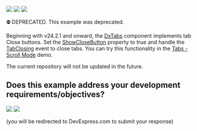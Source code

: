 <!-- default badges list -->
[![](https://img.shields.io/badge/Open_in_DevExpress_Support_Center-FF7200?style=flat-square&logo=DevExpress&logoColor=white)](https://supportcenter.devexpress.com/ticket/details/T1108973)
[![](https://img.shields.io/badge/📖_How_to_use_DevExpress_Examples-e9f6fc?style=flat-square)](https://docs.devexpress.com/GeneralInformation/403183)
[![](https://img.shields.io/badge/💬_Leave_Feedback-feecdd?style=flat-square)](#does-this-example-address-your-development-requirementsobjectives)
<!-- default badges end -->
⛔ DEPRECATED. This example was deprecated.

Beginning with v24.2.1 and onward, the [DxTabs](https://docs.devexpress.com/Blazor/DevExpress.Blazor.DxTabs) component implements tab Close buttons. Set the [ShowCloseButton](https://docs.devexpress.com/Blazor/DevExpress.Blazor.Base.DxTabBase.ShowCloseButton) property to true and handle the [TabClosing](https://docs.devexpress.com/Blazor/DevExpress.Blazor.DxTabs.TabClosing) event to close tabs. You can try this functionality in the [Tabs - Scroll Mode](https://demos.devexpress.com/blazor/Tabs#ScrollMode) demo.

The current repository will not be updated in the future.
<!-- feedback -->
## Does this example address your development requirements/objectives?

[<img src="https://www.devexpress.com/support/examples/i/yes-button.svg"/>](https://www.devexpress.com/support/examples/survey.xml?utm_source=github&utm_campaign=blazor-dxtabs-add-remove-button&~~~was_helpful=yes) [<img src="https://www.devexpress.com/support/examples/i/no-button.svg"/>](https://www.devexpress.com/support/examples/survey.xml?utm_source=github&utm_campaign=blazor-dxtabs-add-remove-button&~~~was_helpful=no)

(you will be redirected to DevExpress.com to submit your response)
<!-- feedback end -->
